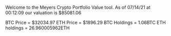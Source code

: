 Welcome to the Meyers Crypto Portfolio Value tool. 
As of 07/14/21 at 00:12:09 our valuation is $85081.06 

BTC Price = $32034.97
 ETH Price = $1896.29
BTC Holdings = 1.06BTC
 ETH holdings = 26.960005962ETH 
